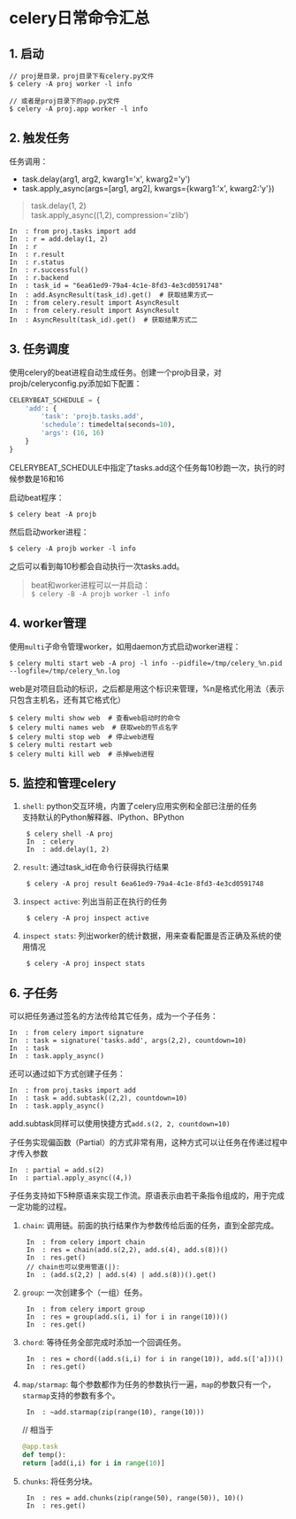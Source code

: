 # celery日常命令汇总

## 1. 启动

    // proj是目录，proj目录下有celery.py文件
    $ celery -A proj worker -l info

    // 或者是proj目录下的app.py文件
    $ celery -A proj.app worker -l info

## 2. 触发任务

任务调用：

- task.delay(arg1, arg2, kwarg1='x', kwarg2='y')
- task.apply_async(args=[arg1, arg2], kwargs={kwarg1:'x', kwarg2:'y'})

>task.delay(1, 2)  
>task.apply_async((1,2), compression='zlib')

    In  : from proj.tasks import add
    In  : r = add.delay(1, 2)
    In  : r
    In  : r.result
    In  : r.status
    In  : r.successful()
    In  : r.backend
    In  : task_id = "6ea61ed9-79a4-4c1e-8fd3-4e3cd0591748"
    In  : add.AsyncResult(task_id).get()  # 获取结果方式一
    In  : from celery.result import AsyncResult
    In  : from celery.result import AsyncResult
    In  : AsyncResult(task_id).get()  # 获取结果方式二

## 3. 任务调度

使用celery的beat进程自动生成任务。创建一个projb目录，对projb/celeryconfig.py添加如下配置：

```python
CELERYBEAT_SCHEDULE = {
    'add': {
        'task': 'projb.tasks.add',
        'schedule': timedelta(seconds=10),
        'args': (16, 16)
    }
}
```

CELERYBEAT_SCHEDULE中指定了tasks.add这个任务每10秒跑一次，执行的时候参数是16和16

启动beat程序：

    $ celery beat -A projb

然后启动worker进程：

    $ celery -A projb worker -l info

之后可以看到每10秒都会自动执行一次tasks.add。

>beat和worker进程可以一并启动：  
>`$ celery -B -A projb worker -l info`

## 4. worker管理

使用`multi`子命令管理worker，如用daemon方式启动worker进程：

    $ celery multi start web -A proj -l info --pidfile=/tmp/celery_%n.pid --logfile=/tmp/celery_%n.log

web是对项目启动的标识，之后都是用这个标识来管理，%n是格式化用法（表示只包含主机名，还有其它格式化）

    $ celery multi show web  # 查看web启动时的命令
    $ celery multi names web  # 获取web的节点名字
    $ celery multi stop web  # 停止web进程
    $ celery multi restart web
    $ celery multi kill web  # 杀掉web进程

## 5. 监控和管理celery

1. `shell`: python交互环境，内置了celery应用实例和全部已注册的任务  
    支持默认的Python解释器、IPython、BPython

        $ celery shell -A proj
        In  : celery
        In  : add.delay(1, 2)

2. `result`: 通过task_id在命令行获得执行结果

        $ celery -A proj result 6ea61ed9-79a4-4c1e-8fd3-4e3cd0591748

3. `inspect active`: 列出当前正在执行的任务

        $ celery -A proj inspect active

4. `inspect stats`: 列出worker的统计数据，用来查看配置是否正确及系统的使用情况

        $ celery -A proj inspect stats

## 6. 子任务

可以把任务通过签名的方法传给其它任务，成为一个子任务：

    In  : from celery import signature
    In  : task = signature('tasks.add', args(2,2), countdown=10)
    In  : task
    In  : task.apply_async()

还可以通过如下方式创建子任务：

    In  : from proj.tasks import add
    In  : task = add.subtask((2,2), countdown=10)
    In  : task.apply_async()

add.subtask同样可以使用快捷方式`add.s(2, 2, countdown=10)`

子任务实现偏函数（Partial）的方式非常有用，这种方式可以让任务在传递过程中才传入参数

    In  : partial = add.s(2)
    In  : partial.apply_async((4,))

子任务支持如下5种原语来实现工作流。原语表示由若干条指令组成的，用于完成一定功能的过程。

1. `chain`: 调用链。前面的执行结果作为参数传给后面的任务，直到全部完成。

        In  : from celery import chain
        In  : res = chain(add.s(2,2), add.s(4), add.s(8))()
        In  : res.get()
        // chain也可以使用管道(|):
        In  : (add.s(2,2) | add.s(4) | add.s(8))().get()

2. `group`: 一次创建多个（一组）任务。

        In  : from celery import group
        In  : res = group(add.s(i, i) for i in range(10))()
        In  : res.get()

3. `chord`: 等待任务全部完成时添加一个回调任务。

        In  : res = chord((add.s(i,i) for i in range(10)), add.s(['a]))()
        In  : res.get()

4. `map/starmap`: 每个参数都作为任务的参数执行一遍，`map`的参数只有一个，`starmap`支持的参数有多个。

        In  : ~add.starmap(zip(range(10), range(10)))
        
    // 相当于
    ```python
    @app.task
    def temp():
    return [add(i,i) for i in range(10)]
    ```

5. `chunks`: 将任务分块。

        In  : res = add.chunks(zip(range(50), range(50)), 10)()
        In  : res.get()
